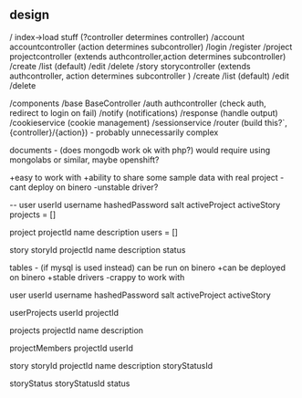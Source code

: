design
--
/
index->load stuff (?controller determines controller)
/account
	accountcontroller (action determines subcontroller)
	/login
	/register
/project
	projectcontroller (extends authcontroller,action determines subcontroller)
	/create
	/list (default)
	/edit
	/delete
/story
	storycontroller (extends authcontroller, action determines subcontroller )
	/create
	/list (default)
	/edit
	/delete

/components
	/base
		BaseController
	/auth
		authcontroller (check auth, redirect to login on fail)
	/notify (notifications)
	/response (handle output)
	/cookieservice (cookie management)
	/sessionservice
	/router (build this?`, {controller}/{action}) - probably unnecessarily complex



documents - (does mongodb work ok with php?) would require using mongolabs or similar, maybe openshift?

+easy to work with
+ability to share some sample data with real project
-cant deploy on binero
-unstable driver?

--
user
	userId
	username
	hashedPassword
	salt
	activeProject
	activeStory
	projects = []

project
	projectId
	name
	description
	users = []

story
	storyId
	projectId
	name
	description
	status


tables - (if mysql is used instead) can be run on binero
+can be deployed on binero
+stable drivers
-crappy to work with

user
	userId
	username
	hashedPassword
	salt
	activeProject
	activeStory

userProjects
	userId
	projectId

projects
	projectId
	name
	description

projectMembers
	projectId
	userId

story
	storyId
	projectId
	name
	description
	storyStatusId

storyStatus
	storyStatusId
	status








